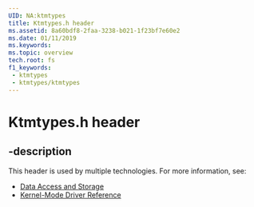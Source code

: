 ```yaml
---
UID: NA:ktmtypes
title: Ktmtypes.h header
ms.assetid: 8a60bdf8-2faa-3238-b021-1f23bf7e60e2
ms.date: 01/11/2019
ms.keywords: 
ms.topic: overview
tech.root: fs
f1_keywords:
 - ktmtypes
 - ktmtypes/ktmtypes
---
```


# Ktmtypes.h header


## -description

This header is used by multiple technologies. For more information, see:

- [Data Access and Storage](../_fs/index.md)
- [Kernel-Mode Driver Reference](../_kernel/index.md)

